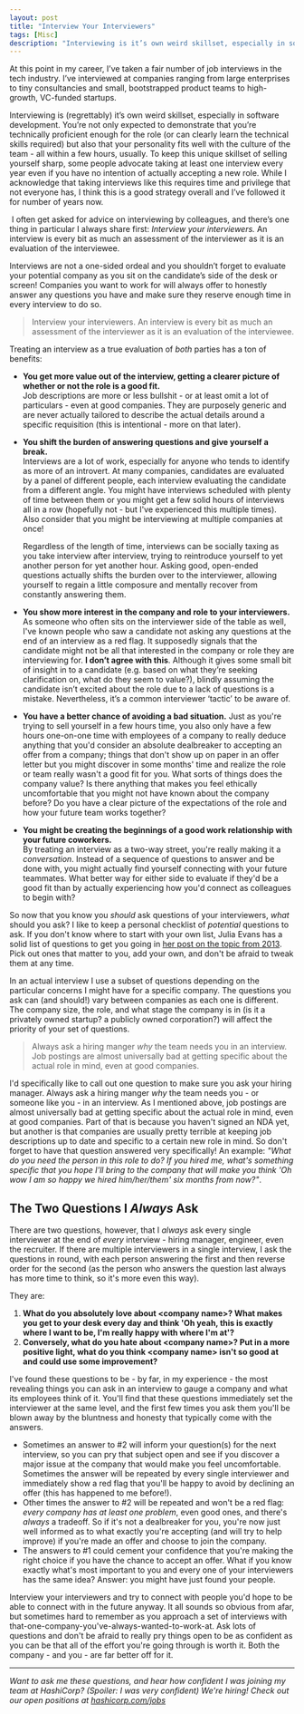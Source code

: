 ```yaml
---
layout: post
title: "Interview Your Interviewers"
tags: [Misc]
description: "Interviewing is it’s own weird skillset, especially in software development. I often get asked for advice on interviewing by colleagues, and there’s one thing in particular I always share first: Interview your interviewers. An interview is every bit as much an assessment of the interviewer as it is an evaluation of the interviewee."
---
```


At this point in my career, I’ve taken a fair number of job interviews in the tech industry. I’ve interviewed at companies ranging from large enterprises to tiny consultancies and small, bootstrapped product teams to high-growth, VC-funded startups.

Interviewing is (regrettably) it’s own weird skillset, especially in software development. You’re not only expected to demonstrate that you’re technically proficient enough for the role (or can clearly learn the technical skills required) but also that your personality fits well with the culture of the team - all within a few hours, usually. To keep this unique skillset of selling yourself sharp, some people advocate taking at least one interview every year even if you have no intention of actually accepting a new role. While I acknowledge that taking interviews like this requires time and privilege that not everyone has, I think this is a good strategy overall and I’ve followed it for number of years now.

 I often get asked for advice on interviewing by colleagues, and there’s one thing in particular I always share first: _Interview your interviewers._ An interview is every bit as much an assessment of the interviewer as it is an evaluation of the interviewee. 

Interviews are not a one-sided ordeal and you shouldn’t forget to evaluate your potential company as you sit on the candidate’s side of the desk or screen! Companies you want to work for will always offer to honestly answer any questions you have and make sure they reserve enough time in every interview to do so. 

> Interview your interviewers. An interview is every bit as much an assessment of the interviewer as it is an evaluation of the interviewee.

Treating an interview as a true evaluation of _both_ parties has a ton of benefits:

* **You get more value out of the interview, getting a clearer picture of whether or not the role is a good fit.**  
    Job descriptions are more or less bullshit - or at least omit a lot of particulars - even at good companies. They are purposely generic and are never actually tailored to describe the actual details around a specific requisition (this is intentional - more on that later).

* **You shift the burden of answering questions and give yourself a break.**  
    Interviews are a lot of work, especially for anyone who tends to identify as more of an introvert. At many companies, candidates are evaluated by a panel of different people, each interview evaluating the candidate from a different angle. You might have interviews scheduled with plenty of time between them or you might get a few solid hours of interviews all in a row (hopefully not - but I've experienced this multiple times). Also consider that you might be interviewing at multiple companies at once!
    
    Regardless of the length of time, interviews can be socially taxing as you take interview after interview, trying to reintroduce yourself to yet another person for yet another hour. Asking good, open-ended questions actually shifts the burden over to the interviewer, allowing yourself to regain a little composure and mentally recover from constantly answering them.
* **You show more interest in the company and role to your interviewers.**  
    As someone who often sits on the interviewer side of the table as well, I've known people who saw a candidate not asking any questions at the end of an interview as a red flag. It supposedly signals that the candidate might not be all that interested in the company or role they are interviewing for. **I don’t agree with this**. Although it gives some small bit of insight in to a candidate (e.g. based on what they’re seeking clarification on, what do they seem to value?), blindly assuming the candidate isn’t excited about the role due to a lack of questions is a mistake. Nevertheless, it’s a common interviewer ‘tactic’ to be aware of.

* **You have a better chance of avoiding a bad situation.**
    Just as you're trying to sell yourself in a few hours time, you also only have a few hours one-on-one time with employees of a company to really deduce anything that you'd consider an absolute dealbreaker to accepting an offer from a company; things that don't show up on paper in an offer letter but you might discover in some months' time and realize the role or team really wasn't a good fit for you. What sorts of things does the company value? Is there anything that makes you feel ethically uncomfortable that you might not have known about the company before? Do you have a clear picture of the expectations of the role and how your future team works together?

* **You might be creating the beginnings of a good work relationship with your future coworkers.**  
    By treating an interview as a two-way street, you're really making it a _conversation_. Instead of a sequence of questions to answer and be done with, you might actually find yourself connecting with your future teammates. What better way for either side to evaluate if they'd be a good fit than by actually experiencing how you'd connect as colleagues to begin with?

So now that you know you _should_ ask questions of your interviewers, _what_ should you ask? I like to keep a personal checklist of _potential_ questions to ask. If you don't know where to start with your own list, Julia Evans has a solid list of questions to get you going in [her post on the topic from 2013](http://jvns.ca/blog/2013/12/30/questions-im-asking-in-interviews/). Pick out ones that matter to you, add your own, and don't be afraid to tweak them at any time.
 
In an actual interview I use a subset of questions depending on the particular concerns I might have for a specific company. The questions you ask can (and should!) vary between companies as each one is different. The company size, the role, and what stage the company is in (is it a privately owned startup? a publicly owned corporation?) will affect the priority of your set of questions. 

> Always ask a hiring manger _why_ the team needs you in an interview. Job postings are almost universally bad at getting specific about the actual role in mind, even at good companies.

I'd specifically like to call out one question to make sure you ask your hiring manager. Always ask a hiring manger _why_ the team needs you - or someone like you - in an interview. As I mentioned above, job postings are almost universally bad at getting specific about the actual role in mind, even at good companies. Part of that is because you haven't signed an NDA yet, but another is that companies are usually pretty terrible at keeping job descriptions up to date and specific to a certain new role in mind. So don't forget to have that question answered very specifically! An example: _"What do you need the person in this role to do? If you hired me, what's something specific that you hope I'll bring to the company that will make you think 'Oh wow I am so happy we hired him/her/them' six months from now?"_.


## The Two Questions I _Always_ Ask

There are two questions, however, that I *always* ask every single interviewer at the end of *every* interview - hiring manager, engineer, even the recruiter. If there are multiple interviewers in a single interview, I ask the questions in round, with each person answering the first and then reverse order for the second (as the person who answers the question last always has more time to think, so it's more even this way).

They are:

1. **What do you absolutely love about \<company name\>? What makes you get to your desk every day and think 'Oh yeah, this is exactly where I want to be, I'm really happy with where I'm at'?**
2. **Conversely, what do you hate about \<company name\>? Put in a more positive light, what do you think \<company name\> isn't so good at and could use some improvement?**

I've found these questions to be - by far, in my experience - the most revealing things you can ask in an interview to gauge a company and what its employees think of it. You'll find that these questions immediately set the interviewer at the same level, and the first few times you ask them you'll be blown away by the bluntness and honesty that typically come with the answers.

* Sometimes an answer to #2 will inform your question(s) for the next interview, so you can pry that subject open and see if you discover a major issue at the company that would make you feel uncomfortable. Sometimes the answer will be repeated by every single interviewer and immediately show a red flag that you'll be happy to avoid by declining an offer (this has happened to me before!).
* Other times the answer to #2 will be repeated and won't be a red flag: _every company has at least one problem_, even good ones, and there's _always_ a tradeoff. So if it's not a dealbreaker for you, you're now just well informed as to what exactly you're accepting (and will try to help improve) if you're made an offer and choose to join the company.
* The answers to #1 could cement your confidence that you're making the right choice if you have the chance to accept an offer. What if you know exactly what's most important to you and every one of your interviewers has the same idea? Answer: you might have just found your people.

Interview your interviewers and try to connect with people you'd hope to be able to connect with in the future anyway. It all sounds so obvious from afar, but sometimes hard to remember as you approach a set of interviews with that-one-company-you've-always-wanted-to-work-at. Ask lots of questions and don't be afraid to really pry things open to be as confident as you can be that all of the effort you're going through is worth it. Both the company - and you - are far better off for it.

---

*Want to ask me these questions, and hear how confident I was joining my team at HashiCorp? (Spoiler: I was very confident) We're hiring! Check out our open positions at [hashicorp.com/jobs](https://www.hashicorp.com/jobs)*